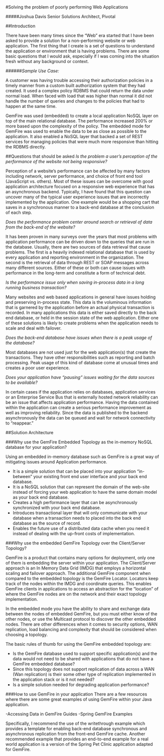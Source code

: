 #Solving the problem of poorly performing Web Applications

#####Joshua Davis Senior Solutions Architect, Pivotal

##Introduction

There have been many times since the “Web” era started that I have been asked to provide a solution for a non-performing website or web application.  The first thing that I create is a set of questions to understand the application or environment that is having problems.  There are some basic questions that I would ask, especially if I was coming into the situation fresh without any background or context.

######<i>Sample Use Case:</i>

A customer was having trouble accessing their authorization policies in a timely manner from a custom built authorization system that they had created.  It used a complex policy RDBMS that could return the data under normal load.  When faced with load that was higher than normal it did not handle the number of queries and changes to the policies that had to happen at the same time.

GemFire was used (embedded) to create a local application NoSQL layer on top of the main relational database.  The performance increased 200% or more based upon the complexity of the policy.  The embedded mode for GemFire was used to enable the data to be as close as possible to the application.  It also enabled a NoSQL layer that backed a set of REST services for managing policies that were much more responsive than hitting the RDBMS directly.

##Questions that should be asked
<i>Is the problem a user’s perception of the performance of the website not being responsive?</i>

Perception of a website’s performance can be affected by many factors including network, server performance, and choice of front end tool (JavaScript vs. others).  Most of these issues can be overcome with good application architecture focused on a responsive web experience that has an asynchronous backend.  Typically, I have found that this question can uncover many of the typical user experience issues that are incorrectly implemented by the application.  One example would be a shopping cart that saves in a synchronous manner to a back-end database at the conclusion of each step.

<i>Does the performance problem center around search or retrieval of data from the back-end of the website?</i>

It has been proven in many surveys over the years that most problems with application performance can be driven down to the queries that are run in the database.  Usually, there are two sources of data retrieval that cause problems.  The first is a heavily indexed relational database that is used by every application and reporting environment in the organization.  The second is the retrieval of data through REST or SOAP messages across many different sources.  Either of these or both can cause issues with performance in the long-term and constitute a form of technical debt.

<i>Is the performance issue only when saving in-process data in a long running business transaction?</i>

Many websites and web based applications in general have issues holding and preserving in-process state.  This data is the voluminous information that is garnered by the application before an actual physical transaction is recorded.  In many applications this data is either saved directly to the back end database, or held in the session state of the web application.  Either one of these solutions is likely to create problems when the application needs to scale and deal with failover.

<i>Does the back-end database have issues when there is a peak usage of the database?</i>

Most databases are not used just for the web application(s) that create the transactions.  They have other responsibilities such as reporting and batch processing.  Peak usage of this kind of database come at unusual times and creates a poor user experience.

<i>Does your application have “pausing” issues waiting for the data sources to be available?</i>

In certain cases if the application relies on databases, application services or an Enterprise Service Bus that is externally hosted network reliability can be an issue that affects application performance.  Having the data contained within the application can create a serious performance improvement as well as improving reliability.  Since the data is published to the backend asynchronously the data can be queued and wait for network connectivity to “reappear.”

##Solution Architecture

###Why use the GemFire Embedded Topology as the in-memory NoSQL database for your application?

Using an embedded in-memory database such as GemFire is a great way of mitigating issues around Application performance.

<ul>
<li>It is a simple solution that can be placed into your application “in-between” your existing front end user interface and your back end database.</li>

<li>It is a NoSQL solution that can represent the domain of the web-site instead of forcing your web application to have the same domain model as your back end database.</li>

<li>Creates a high performance layer that can be asynchronously synchronized with your back end database.</li>

<li>Introduces transactional layer that will only communicate with your database when a transaction needs to placed into the back end database as the source of record.</li>

<li>Enables the future use of a distributed data cache when you need it instead of dealing with the up-front costs of implementation. </li>
</ul>
###Why use the embedded GemFire Topology over the Client/Server Topology?

GemFire is a product that contains many options for deployment, only one of them is embedding the server within your application.  The Client/Server approach is an In Memory Data Grid (IMDG) that employs a horizontal scaling and failover approach. The additional GemFire component when compared to the embedded topology is the GemFire Locator.  Locators keep track of the nodes within the IMDG and coordinate queries.  This enables GemFire clients in applications to access an abstraction for the “location” of where the GemFire nodes are on the network and their exact topology implementation.

In the embedded mode you have the ability to share and exchange data between the nodes of embedded GemFire, but you must either know of the other nodes, or use the Multicast protocol to discover the other embedded nodes.  There are other differences when it comes to security options, WAN replication, load balancing and complexity that should be considered when choosing a topology.  

The basic rules of thumb for using the GemFire embedded topology are:
<ul>
<li>Is the GemFire database used to support specific application(s) and the data  would not need to be shared with applications that do not have a GemFire embedded database?</li>

<li>Since this topology does not support replication of data across a WAN (Wan replication) is their some other type of replication implemented in the application stack or is it not needed? </li>

<li>Is a simple solution needed for degrading application performance?</li>
</ul>

###How to use GemFire in your application
There are a few resources where there are some great examples of using GemFire within your Java application.
  
-Accessing Data in GemFire Guides
-Spring GemFire Examples

Specifically, I recommend the use of the writethrough example which provides a template for enabling back-end database synchronous and asynchronous replication from the front-end GemFire cache.  Another recommended example that provides an end-to-end example for a real world application is a version of the Spring Pet Clinic application adapted for GemFire.  
